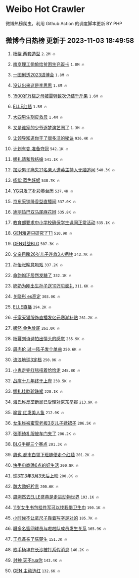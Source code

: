 # Weibo Hot Crawler 



微博热榜爬虫，利用 Github Action 的调度脚本更新 BY PHP 


## 微博今日热榜 更新于 2023-11-03 18:49:58 
1. [杨紫 两套造型](https://s.weibo.com/weibo?q=%E6%9D%A8%E7%B4%AB%20%E4%B8%A4%E5%A5%97%E9%80%A0%E5%9E%8B&t=31&band_rank=1&Refer=top) `2.2M 🔥` 

1. [南京理工偷偷给贫困生充饭卡](https://s.weibo.com/weibo?q=%23%E5%8D%97%E4%BA%AC%E7%90%86%E5%B7%A5%E5%81%B7%E5%81%B7%E7%BB%99%E8%B4%AB%E5%9B%B0%E7%94%9F%E5%85%85%E9%A5%AD%E5%8D%A1%23&t=31&band_rank=2&Refer=top) `1.8M 🔥` 

1. [一图剧透2023进博会](https://s.weibo.com/weibo?q=%23%E4%B8%80%E5%9B%BE%E5%89%A7%E9%80%8F2023%E8%BF%9B%E5%8D%9A%E4%BC%9A%23&t=31&band_rank=3&Refer=top) `1.8M 🔥` 

1. [没认出来这是李思思](https://s.weibo.com/weibo?q=%23%E6%B2%A1%E8%AE%A4%E5%87%BA%E6%9D%A5%E8%BF%99%E6%98%AF%E6%9D%8E%E6%80%9D%E6%80%9D%23&t=31&band_rank=4&Refer=top) `1.8M 🔥` 

1. [1500岁万椹之母被雷劈数次仍结千斤果](https://s.weibo.com/weibo?q=%231500%E5%B2%81%E4%B8%87%E6%A4%B9%E4%B9%8B%E6%AF%8D%E8%A2%AB%E9%9B%B7%E5%8A%88%E6%95%B0%E6%AC%A1%E4%BB%8D%E7%BB%93%E5%8D%83%E6%96%A4%E6%9E%9C%23&t=31&band_rank=5&Refer=top) `1.6M 🔥` 

1. [ELLE红毯](https://s.weibo.com/weibo?q=ELLE%E7%BA%A2%E6%AF%AF&t=31&band_rank=6&Refer=top) `1.5M 🔥` 

1. [大四男生割皮救母](https://s.weibo.com/weibo?q=%23%E5%A4%A7%E5%9B%9B%E7%94%B7%E7%94%9F%E5%89%B2%E7%9A%AE%E6%95%91%E6%AF%8D%23&t=31&band_rank=7&Refer=top) `1.4M 🔥` 

1. [又是谁家的少爷逐梦演艺圈了](https://s.weibo.com/weibo?q=%E5%8F%88%E6%98%AF%E8%B0%81%E5%AE%B6%E7%9A%84%E5%B0%91%E7%88%B7%E9%80%90%E6%A2%A6%E6%BC%94%E8%89%BA%E5%9C%88%E4%BA%86&t=31&band_rank=8&Refer=top) `1.3M 🔥` 

1. [让领导知道你干了很多活的秘诀](https://s.weibo.com/weibo?q=%E8%AE%A9%E9%A2%86%E5%AF%BC%E7%9F%A5%E9%81%93%E4%BD%A0%E5%B9%B2%E4%BA%86%E5%BE%88%E5%A4%9A%E6%B4%BB%E7%9A%84%E7%A7%98%E8%AF%80&t=31&band_rank=9&Refer=top) `936.4K 🔥` 

1. [计划有变 准备夺冠](https://s.weibo.com/weibo?q=%E8%AE%A1%E5%88%92%E6%9C%89%E5%8F%98%20%E5%87%86%E5%A4%87%E5%A4%BA%E5%86%A0&t=31&band_rank=10&Refer=top) `542.1K 🔥` 

1. [娜扎请和我结婚](https://s.weibo.com/weibo?q=%23%E5%A8%9C%E6%89%8E%E8%AF%B7%E5%92%8C%E6%88%91%E7%BB%93%E5%A9%9A%23&t=31&band_rank=11&Refer=top) `541.1K 🔥` 

1. [加沙男子痛失21名亲人遭英主持人无脑追问](https://s.weibo.com/weibo?q=%23%E5%8A%A0%E6%B2%99%E7%94%B7%E5%AD%90%E7%97%9B%E5%A4%B121%E5%90%8D%E4%BA%B2%E4%BA%BA%E9%81%AD%E8%8B%B1%E4%B8%BB%E6%8C%81%E4%BA%BA%E6%97%A0%E8%84%91%E8%BF%BD%E9%97%AE%23&t=31&band_rank=12&Refer=top) `540.3K 🔥` 

1. [杨紫 蓝色妖姬](https://s.weibo.com/weibo?q=%E6%9D%A8%E7%B4%AB%20%E8%93%9D%E8%89%B2%E5%A6%96%E5%A7%AC&t=31&band_rank=13&Refer=top) `538.7K 🔥` 

1. [YG只发了朴彩英台历](https://s.weibo.com/weibo?q=%23YG%E5%8F%AA%E5%8F%91%E4%BA%86%E6%9C%B4%E5%BD%A9%E8%8B%B1%E5%8F%B0%E5%8E%86%23&t=31&band_rank=14&Refer=top) `537.4K 🔥` 

1. [京东采销降香型直播间](https://s.weibo.com/weibo?q=%23%E4%BA%AC%E4%B8%9C%E9%87%87%E9%94%80%E9%99%8D%E9%A6%99%E5%9E%8B%E7%9B%B4%E6%92%AD%E9%97%B4%23&t=31&band_rank=15&Refer=top) `537.0K 🔥` 

1. [迪丽热巴双马尾麻花辫](https://s.weibo.com/weibo?q=%23%E8%BF%AA%E4%B8%BD%E7%83%AD%E5%B7%B4%E5%8F%8C%E9%A9%AC%E5%B0%BE%E9%BA%BB%E8%8A%B1%E8%BE%AB%23&t=31&band_rank=16&Refer=top) `535.8K 🔥` 

1. [教育部要求中小学校确保学生课间正常活动](https://s.weibo.com/weibo?q=%23%E6%95%99%E8%82%B2%E9%83%A8%E8%A6%81%E6%B1%82%E4%B8%AD%E5%B0%8F%E5%AD%A6%E6%A0%A1%E7%A1%AE%E4%BF%9D%E5%AD%A6%E7%94%9F%E8%AF%BE%E9%97%B4%E6%AD%A3%E5%B8%B8%E6%B4%BB%E5%8A%A8%23&t=31&band_rank=17&Refer=top) `535.1K 🔥` 

1. [GEN难道只研究了T1](https://s.weibo.com/weibo?q=GEN%E9%9A%BE%E9%81%93%E5%8F%AA%E7%A0%94%E7%A9%B6%E4%BA%86T1&t=31&band_rank=18&Refer=top) `510.9K 🔥` 

1. [GEN对战BLG](https://s.weibo.com/weibo?q=%23GEN%E5%AF%B9%E6%88%98BLG%23&t=31&band_rank=19&Refer=top) `507.3K 🔥` 

1. [父亲目睹26岁儿子连救3人牺牲](https://s.weibo.com/weibo?q=%23%E7%88%B6%E4%BA%B2%E7%9B%AE%E7%9D%B926%E5%B2%81%E5%84%BF%E5%AD%90%E8%BF%9E%E6%95%913%E4%BA%BA%E7%89%BA%E7%89%B2%23&t=31&band_rank=20&Refer=top) `343.7K 🔥` 

1. [孙怡张晚意吻戏](https://s.weibo.com/weibo?q=%23%E5%AD%99%E6%80%A1%E5%BC%A0%E6%99%9A%E6%84%8F%E5%90%BB%E6%88%8F%23&t=31&band_rank=21&Refer=top) `337.2K 🔥` 

1. [命韵峋环居然发糖了](https://s.weibo.com/weibo?q=%23%E5%91%BD%E9%9F%B5%E5%B3%8B%E7%8E%AF%E5%B1%85%E7%84%B6%E5%8F%91%E7%B3%96%E4%BA%86%23&t=31&band_rank=22&Refer=top) `332.1K 🔥` 

1. [奶奶为刚出生孙子送10万见面礼](https://s.weibo.com/weibo?q=%23%E5%A5%B6%E5%A5%B6%E4%B8%BA%E5%88%9A%E5%87%BA%E7%94%9F%E5%AD%99%E5%AD%90%E9%80%8110%E4%B8%87%E8%A7%81%E9%9D%A2%E7%A4%BC%23&t=31&band_rank=23&Refer=top) `311.6K 🔥` 

1. [关晓彤 es高定](https://s.weibo.com/weibo?q=%E5%85%B3%E6%99%93%E5%BD%A4%20es%E9%AB%98%E5%AE%9A&t=31&band_rank=24&Refer=top) `303.0K 🔥` 

1. [ELLE直播](https://s.weibo.com/weibo?q=ELLE%E7%9B%B4%E6%92%AD&t=31&band_rank=25&Refer=top) `294.2K 🔥` 

1. [千家天猫服饰直播发亿元寒潮补贴](https://s.weibo.com/weibo?q=%23%E5%8D%83%E5%AE%B6%E5%A4%A9%E7%8C%AB%E6%9C%8D%E9%A5%B0%E7%9B%B4%E6%92%AD%E5%8F%91%E4%BA%BF%E5%85%83%E5%AF%92%E6%BD%AE%E8%A1%A5%E8%B4%B4%23&t=31&band_rank=26&Refer=top) `261.2K 🔥` 

1. [娜然 金色骨尾](https://s.weibo.com/weibo?q=%E5%A8%9C%E7%84%B6%20%E9%87%91%E8%89%B2%E9%AA%A8%E5%B0%BE&t=31&band_rank=27&Refer=top) `261.0K 🔥` 

1. [杨幂刘诗诗拍出情头的感觉](https://s.weibo.com/weibo?q=%E6%9D%A8%E5%B9%82%E5%88%98%E8%AF%97%E8%AF%97%E6%8B%8D%E5%87%BA%E6%83%85%E5%A4%B4%E7%9A%84%E6%84%9F%E8%A7%89&t=31&band_rank=28&Refer=top) `255.9K 🔥` 

1. [周杰伦 过一阵子发个单曲](https://s.weibo.com/weibo?q=%E5%91%A8%E6%9D%B0%E4%BC%A6%20%E8%BF%87%E4%B8%80%E9%98%B5%E5%AD%90%E5%8F%91%E4%B8%AA%E5%8D%95%E6%9B%B2&t=31&band_rank=29&Refer=top) `250.6K 🔥` 

1. [流浪地球3定档](https://s.weibo.com/weibo?q=%23%E6%B5%81%E6%B5%AA%E5%9C%B0%E7%90%833%E5%AE%9A%E6%A1%A3%23&t=31&band_rank=30&Refer=top) `250.0K 🔥` 

1. [小鬼走完红毯扭着恰恰走](https://s.weibo.com/weibo?q=%E5%B0%8F%E9%AC%BC%E8%B5%B0%E5%AE%8C%E7%BA%A2%E6%AF%AF%E6%89%AD%E7%9D%80%E6%81%B0%E6%81%B0%E8%B5%B0&t=31&band_rank=31&Refer=top) `248.8K 🔥` 

1. [战痘十几年终于上岸](https://s.weibo.com/weibo?q=%E6%88%98%E7%97%98%E5%8D%81%E5%87%A0%E5%B9%B4%E7%BB%88%E4%BA%8E%E4%B8%8A%E5%B2%B8&t=31&band_rank=32&Refer=top) `238.5K 🔥` 

1. [娜扎挂脖珍珠裙](https://s.weibo.com/weibo?q=%23%E5%A8%9C%E6%89%8E%E6%8C%82%E8%84%96%E7%8F%8D%E7%8F%A0%E8%A3%99%23&t=31&band_rank=33&Refer=top) `228.1K 🔥` 

1. [海氏称反垄断局已受理对京东举报](https://s.weibo.com/weibo?q=%23%E6%B5%B7%E6%B0%8F%E7%A7%B0%E5%8F%8D%E5%9E%84%E6%96%AD%E5%B1%80%E5%B7%B2%E5%8F%97%E7%90%86%E5%AF%B9%E4%BA%AC%E4%B8%9C%E4%B8%BE%E6%8A%A5%23&t=31&band_rank=34&Refer=top) `213.9K 🔥` 

1. [喻言 红发美人鱼](https://s.weibo.com/weibo?q=%E5%96%BB%E8%A8%80%20%E7%BA%A2%E5%8F%91%E7%BE%8E%E4%BA%BA%E9%B1%BC&t=31&band_rank=35&Refer=top) `212.0K 🔥` 

1. [女生称被蜜雪老板3岁儿子掀裙子](https://s.weibo.com/weibo?q=%23%E5%A5%B3%E7%94%9F%E7%A7%B0%E8%A2%AB%E8%9C%9C%E9%9B%AA%E8%80%81%E6%9D%BF3%E5%B2%81%E5%84%BF%E5%AD%90%E6%8E%80%E8%A3%99%E5%AD%90%23&t=31&band_rank=36&Refer=top) `206.5K 🔥` 

1. [张雨绮礼服被车门夹了](https://s.weibo.com/weibo?q=%23%E5%BC%A0%E9%9B%A8%E7%BB%AE%E7%A4%BC%E6%9C%8D%E8%A2%AB%E8%BD%A6%E9%97%A8%E5%A4%B9%E4%BA%86%23&t=31&band_rank=37&Refer=top) `206.2K 🔥` 

1. [BLG手握三个赛点](https://s.weibo.com/weibo?q=%23BLG%E6%89%8B%E6%8F%A1%E4%B8%89%E4%B8%AA%E8%B5%9B%E7%82%B9%23&t=31&band_rank=38&Refer=top) `201.3K 🔥` 

1. [周也 都市白领下班随便走个红毯](https://s.weibo.com/weibo?q=%E5%91%A8%E4%B9%9F%20%E9%83%BD%E5%B8%82%E7%99%BD%E9%A2%86%E4%B8%8B%E7%8F%AD%E9%9A%8F%E4%BE%BF%E8%B5%B0%E4%B8%AA%E7%BA%A2%E6%AF%AF&t=31&band_rank=39&Refer=top) `201.2K 🔥` 

1. [快手电商晚6点的好生活](https://s.weibo.com/weibo?q=%23%E5%BF%AB%E6%89%8B%E7%94%B5%E5%95%86%E6%99%9A6%E7%82%B9%E7%9A%84%E5%A5%BD%E7%94%9F%E6%B4%BB%23&t=31&band_rank=40&Refer=top) `200.8K 🔥` 

1. [球3在3年3月3天后上映](https://s.weibo.com/weibo?q=%23%E7%90%833%E5%9C%A83%E5%B9%B43%E6%9C%883%E5%A4%A9%E5%90%8E%E4%B8%8A%E6%98%A0%23&t=31&band_rank=41&Refer=top) `200.8K 🔥` 

1. [魏大勋好矜贵](https://s.weibo.com/weibo?q=%23%E9%AD%8F%E5%A4%A7%E5%8B%8B%E5%A5%BD%E7%9F%9C%E8%B4%B5%23&t=31&band_rank=42&Refer=top) `200.6K 🔥` 

1. [周翊然去ELLE盛典是走进动物世界](https://s.weibo.com/weibo?q=%23%E5%91%A8%E7%BF%8A%E7%84%B6%E5%8E%BBELLE%E7%9B%9B%E5%85%B8%E6%98%AF%E8%B5%B0%E8%BF%9B%E5%8A%A8%E7%89%A9%E4%B8%96%E7%95%8C%23&t=31&band_rank=43&Refer=top) `193.1K 🔥` 

1. [11岁女生书包挂件写可以找我借卫生巾](https://s.weibo.com/weibo?q=%2311%E5%B2%81%E5%A5%B3%E7%94%9F%E4%B9%A6%E5%8C%85%E6%8C%82%E4%BB%B6%E5%86%99%E5%8F%AF%E4%BB%A5%E6%89%BE%E6%88%91%E5%80%9F%E5%8D%AB%E7%94%9F%E5%B7%BE%23&t=31&band_rank=44&Refer=top) `190.1K 🔥` 

1. [小时候不让拿尺子靠着写字是对的](https://s.weibo.com/weibo?q=%E5%B0%8F%E6%97%B6%E5%80%99%E4%B8%8D%E8%AE%A9%E6%8B%BF%E5%B0%BA%E5%AD%90%E9%9D%A0%E7%9D%80%E5%86%99%E5%AD%97%E6%98%AF%E5%AF%B9%E7%9A%84&t=31&band_rank=45&Refer=top) `185.7K 🔥` 

1. [曝多名篮网球员与啦啦队成员发生关系](https://s.weibo.com/weibo?q=%23%E6%9B%9D%E5%A4%9A%E5%90%8D%E7%AF%AE%E7%BD%91%E7%90%83%E5%91%98%E4%B8%8E%E5%95%A6%E5%95%A6%E9%98%9F%E6%88%90%E5%91%98%E5%8F%91%E7%94%9F%E5%85%B3%E7%B3%BB%23&t=31&band_rank=46&Refer=top) `165.9K 🔥` 

1. [王栎鑫亲了陈楚生](https://s.weibo.com/weibo?q=%23%E7%8E%8B%E6%A0%8E%E9%91%AB%E4%BA%B2%E4%BA%86%E9%99%88%E6%A5%9A%E7%94%9F%23&t=31&band_rank=47&Refer=top) `151.3K 🔥` 

1. [歌手杨坤在长沙被打系假消息](https://s.weibo.com/weibo?q=%23%E6%AD%8C%E6%89%8B%E6%9D%A8%E5%9D%A4%E5%9C%A8%E9%95%BF%E6%B2%99%E8%A2%AB%E6%89%93%E7%B3%BB%E5%81%87%E6%B6%88%E6%81%AF%23&t=31&band_rank=48&Refer=top) `146.2K 🔥` 

1. [封神 天不rua你](https://s.weibo.com/weibo?q=%E5%B0%81%E7%A5%9E%20%E5%A4%A9%E4%B8%8Drua%E4%BD%A0&t=31&band_rank=49&Refer=top) `143.4K 🔥` 

1. [GEN 主动选红](https://s.weibo.com/weibo?q=GEN%20%E4%B8%BB%E5%8A%A8%E9%80%89%E7%BA%A2&t=31&band_rank=50&Refer=top) `132.6K 🔥` 

